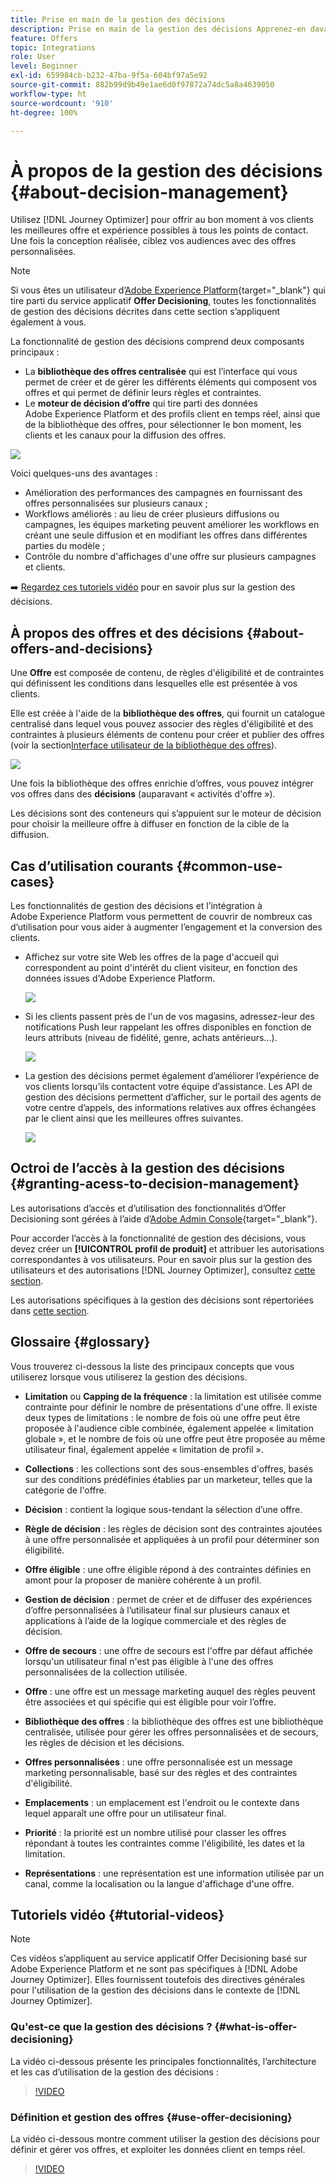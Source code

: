 ```yaml
---
title: Prise en main de la gestion des décisions
description: Prise en main de la gestion des décisions Apprenez-en davantage sur son architecture, ses offres et décisions, ainsi que sur les cas dʼutilisation courants qu’il vous permet de d’exécuter.
feature: Offers
topic: Integrations
role: User
level: Beginner
exl-id: 659984cb-b232-47ba-9f5a-604bf97a5e92
source-git-commit: 882b99d9b49e1ae6d0f97872a74dc5a8a4639050
workflow-type: ht
source-wordcount: '910'
ht-degree: 100%

---
```


# À propos de la gestion des décisions {#about-decision-management}

Utilisez [!DNL Journey Optimizer] pour offrir au bon moment à vos clients les meilleures offre et expérience possibles à tous les points de contact. Une fois la conception réalisée, ciblez vos audiences avec des offres personnalisées.

>[!NOTE]
>
>Si vous êtes un utilisateur d’[Adobe Experience Platform](https://experienceleague.adobe.com/docs/experience-platform/landing/home.html?lang=fr){target=&quot;_blank&quot;} qui tire parti du service applicatif **Offer Decisioning**, toutes les fonctionnalités de gestion des décisions décrites dans cette section s’appliquent également à vous.

La fonctionnalité de gestion des décisions comprend deux composants principaux :

* La **bibliothèque des offres centralisée** qui est l’interface qui vous permet de créer et de gérer les différents éléments qui composent vos offres et qui permet de définir leurs règles et contraintes.
* Le **moteur de décision d’offre** qui tire parti des données Adobe Experience Platform et des profils client en temps réel, ainsi que de la bibliothèque des offres, pour sélectionner le bon moment, les clients et les canaux pour la diffusion des offres.

![](../assets/architecture.png)

Voici quelques-uns des avantages :

* Amélioration des performances des campagnes en fournissant des offres personnalisées sur plusieurs canaux ;
* Workflows améliorés : au lieu de créer plusieurs diffusions ou campagnes, les équipes marketing peuvent améliorer les workflows en créant une seule diffusion et en modifiant les offres dans différentes parties du modèle ;
* Contrôle du nombre d&#39;affichages d&#39;une offre sur plusieurs campagnes et clients.

➡️ [Regardez ces tutoriels vidéo](#tutorial-videos) pour en savoir plus sur la gestion des décisions.

## À propos des offres et des décisions {#about-offers-and-decisions}

Une **Offre** est composée de contenu, de règles d&#39;éligibilité et de contraintes qui définissent les conditions dans lesquelles elle est présentée à vos clients.

Elle est créée à l&#39;aide de la **bibliothèque des offres**, qui fournit un catalogue centralisé dans lequel vous pouvez associer des règles d&#39;éligibilité et des contraintes à plusieurs éléments de contenu pour créer et publier des offres (voir la section[Interface utilisateur de la bibliothèque des offres](../get-started/user-interface.md)).

![](../assets/offer_structure.png)

Une fois la bibliothèque des offres enrichie d’offres, vous pouvez intégrer vos offres dans des **décisions** (auparavant « activités d&#39;offre »).

Les décisions sont des conteneurs qui s’appuient sur le moteur de décision pour choisir la meilleure offre à diffuser en fonction de la cible de la diffusion.

## Cas d’utilisation courants {#common-use-cases}

Les fonctionnalités de gestion des décisions et l’intégration à Adobe Experience Platform vous permettent de couvrir de nombreux cas d’utilisation pour vous aider à augmenter l’engagement et la conversion des clients.


* Affichez sur votre site Web les offres de la page d&#39;accueil qui correspondent au point d&#39;intérêt du client visiteur, en fonction des données issues d&#39;Adobe Experience Platform.

   ![](../assets/website.png)

* Si les clients passent près de l&#39;un de vos magasins, adressez-leur des notifications Push leur rappelant les offres disponibles en fonction de leurs attributs (niveau de fidélité, genre, achats antérieurs...).

   ![](../assets/push_sample.png)

* La gestion des décisions permet également d’améliorer l’expérience de vos clients lorsqu’ils contactent votre équipe d’assistance.
Les API de gestion des décisions permettent d’afficher, sur le portail des agents de votre centre d’appels, des informations relatives aux offres échangées par le client ainsi que les meilleures offres suivantes.


   ![](../../assets/do-not-localize/call-center.png)

## Octroi de l’accès à la gestion des décisions {#granting-acess-to-decision-management}

Les autorisations d’accès et d’utilisation des fonctionnalités d’Offer Decisioning sont gérées à l’aide d’[Adobe Admin Console](https://helpx.adobe.com/fr/enterprise/managing/user-guide.html){target=&quot;_blank&quot;}.

Pour accorder l’accès à la fonctionnalité de gestion des décisions, vous devez créer un **[!UICONTROL profil de produit]** et attribuer les autorisations correspondantes à vos utilisateurs. Pour en savoir plus sur la gestion des utilisateurs et des autorisations [!DNL Journey Optimizer], consultez [cette section](../../administration/permissions.md).

Les autorisations spécifiques à la gestion des décisions sont répertoriées dans [cette section](../../administration/high-low-permissions.md#decisions-permissions).

## Glossaire {#glossary}

Vous trouverez ci-dessous la liste des principaux concepts que vous utiliserez lorsque vous utiliserez la gestion des décisions.


* **Limitation** ou **Capping de la fréquence** : la limitation est utilisée comme contrainte pour définir le nombre de présentations d&#39;une offre. Il existe deux types de limitations : le nombre de fois où une offre peut être proposée à l&#39;audience cible combinée, également appelée « limitation globale », et le nombre de fois où une offre peut être proposée au même utilisateur final, également appelée « limitation de profil ».

* **Collections** : les collections sont des sous-ensembles d&#39;offres, basés sur des conditions prédéfinies établies par un marketeur, telles que la catégorie de l&#39;offre.

* **Décision** : contient la logique sous-tendant la sélection d’une offre.

* **Règle de décision** : les règles de décision sont des contraintes ajoutées à une offre personnalisée et appliquées à un profil pour déterminer son éligibilité.

* **Offre éligible** : une offre éligible répond à des contraintes définies en amont pour la proposer de manière cohérente à un profil.

* **Gestion de décision** : permet de créer et de diffuser des expériences d’offre personnalisées à l’utilisateur final sur plusieurs canaux et applications à l’aide de la logique commerciale et des règles de décision.

* **Offre de secours** : une offre de secours est l&#39;offre par défaut affichée lorsqu&#39;un utilisateur final n&#39;est pas éligible à l&#39;une des offres personnalisées de la collection utilisée.

* **Offre** : une offre est un message marketing auquel des règles peuvent être associées et qui spécifie qui est éligible pour voir l’offre.

* **Bibliothèque des offres** : la bibliothèque des offres est une bibliothèque centralisée, utilisée pour gérer les offres personnalisées et de secours, les règles de décision et les décisions.

* **Offres personnalisées** : une offre personnalisée est un message marketing personnalisable, basé sur des règles et des contraintes d&#39;éligibilité.

* **Emplacements** : un emplacement est l&#39;endroit ou le contexte dans lequel apparaît une offre pour un utilisateur final.

* **Priorité** : la priorité est un nombre utilisé pour classer les offres répondant à toutes les contraintes comme l&#39;éligibilité, les dates et la limitation.

* **Représentations** : une représentation est une information utilisée par un canal, comme la localisation ou la langue d&#39;affichage d&#39;une offre.


## Tutoriels vidéo {#tutorial-videos}

>[!NOTE]
>
>Ces vidéos s’appliquent au service applicatif Offer Decisioning basé sur Adobe Experience Platform et ne sont pas spécifiques à [!DNL Adobe Journey Optimizer]. Elles fournissent toutefois des directives générales pour l&#39;utilisation de la gestion des décisions dans le contexte de [!DNL Journey Optimizer].

### Qu&#39;est-ce que la gestion des décisions ?  {#what-is-offer-decisioning}

La vidéo ci-dessous présente les principales fonctionnalités, l’architecture et les cas d’utilisation de la gestion des décisions :


>[!VIDEO](https://video.tv.adobe.com/v/326961?quality=12&learn=on)

### Définition et gestion des offres {#use-offer-decisioning}

La vidéo ci-dessous montre comment utiliser la gestion des décisions pour définir et gérer vos offres, et exploiter les données client en temps réel.


>[!VIDEO](https://video.tv.adobe.com/v/326841?quality=12&learn=on)

